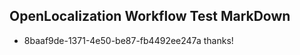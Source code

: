 ## OpenLocalization Workflow Test MarkDown
* 8baaf9de-1371-4e50-be87-fb4492ee247a 
thanks!<!--HONumber=Mar16_HO4-->
